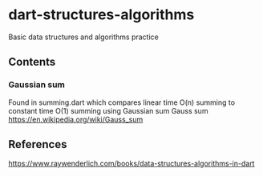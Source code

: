 # dart-structures-algorithms
Basic data structures and algorithms practice

## Contents

### Gaussian sum
Found in summing.dart which compares linear time O(n) summing to constant time O(1) summing using Gaussian sum 
Gauss sum https://en.wikipedia.org/wiki/Gauss_sum

## References
https://www.raywenderlich.com/books/data-structures-algorithms-in-dart
